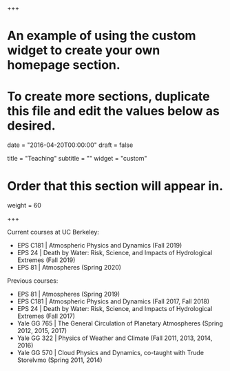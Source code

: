 +++
# An example of using the custom widget to create your own homepage section.
# To create more sections, duplicate this file and edit the values below as desired.

date = "2016-04-20T00:00:00"
draft = false

title = "Teaching"
subtitle = ""
widget = "custom"

# Order that this section will appear in.
weight = 60

+++

Current courses at UC Berkeley:

- EPS C181 |  Atmospheric Physics and Dynamics (Fall 2019)
- EPS 24 | Death by Water: Risk, Science, and Impacts of Hydrological Extremes (Fall 2019)
- EPS 81 | Atmospheres (Spring 2020)

Previous courses:

- EPS 81 | Atmospheres (Spring 2019)
- EPS C181 |  Atmospheric Physics and Dynamics (Fall 2017, Fall 2018)
- EPS 24 | Death by Water: Risk, Science, and Impacts of Hydrological Extremes (Fall 2017)
- Yale GG 765 | The General Circulation of Planetary Atmospheres (Spring 2012, 2015, 2017)
- Yale GG 322 | Physics of Weather and Climate (Fall 2011, 2013, 2014, 2016)
- Yale GG 570 | Cloud Physics and Dynamics, co-taught with Trude Storelvmo (Spring 2011, 2014)
 
